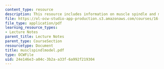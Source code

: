 ```yaml
---
content_type: resource
description: This resource includes information on muscle spindle and model.
file: https://ol-ocw-studio-app-production.s3.amazonaws.com/courses/16-423j-aerospace-biomedical-and-life-support-engineering-spring-2006/24e146e3a04c3b2aa33f6a992f219304_musclspindlmodel.pdf
file_type: application/pdf
learning_resource_types:
- Lecture Notes
parent_title: Lecture Notes
parent_type: CourseSection
resourcetype: Document
title: musclspindlmodel.pdf
type: OCWFile
uid: 24e146e3-a04c-3b2a-a33f-6a992f219304
---
```

